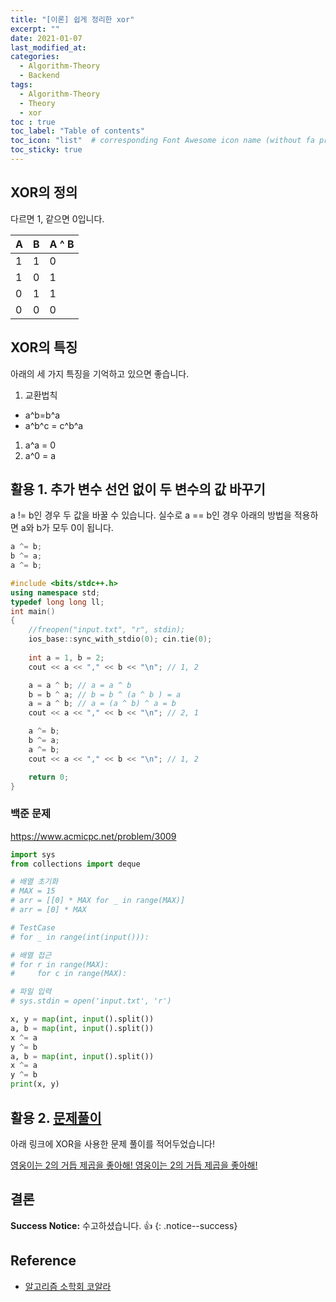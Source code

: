 ```yaml
---
title: "[이론] 쉽게 정리한 xor"
excerpt: ""
date: 2021-01-07
last_modified_at: 
categories:
  - Algorithm-Theory
  - Backend
tags:
  - Algorithm-Theory
  - Theory
  - xor
toc : true
toc_label: "Table of contents"
toc_icon: "list"  # corresponding Font Awesome icon name (without fa prefix)
toc_sticky: true
---
```


## XOR의 정의

다르면 1, 같으면 0입니다.  

|  A | B | A ^ B |
| -- | - | ----- |
| 1  | 1 | 0     |
| 1  | 0 | 1     |
| 0  | 1 | 1     |
| 0  | 0 | 0     |

## XOR의 특징

아래의 세 가지 특징을 기억하고 있으면 좋습니다.  

1. 교환법칙
  - a^b=b^a
  - a^b^c = c^b^a
1. a^a = 0
1. a^0 = a

## 활용 1. 추가 변수 선언 없이 두 변수의 값 바꾸기

a != b인 경우 두 값을 바꿀 수 있습니다. 실수로 a == b인 경우 아래의 방법을 적용하면 a와 b가 모두 0이 됩니다. 

```cpp
a ^= b;
b ^= a;
a ^= b;
```

```cpp
#include <bits/stdc++.h>
using namespace std;
typedef long long ll;
int main()
{
    //freopen("input.txt", "r", stdin);
    ios_base::sync_with_stdio(0); cin.tie(0);
    
    int a = 1, b = 2;
    cout << a << "," << b << "\n"; // 1, 2

    a = a ^ b; // a = a ^ b
    b = b ^ a; // b = b ^ (a ^ b ) = a
    a = a ^ b; // a = (a ^ b) ^ a = b
    cout << a << "," << b << "\n"; // 2, 1

    a ^= b;
    b ^= a;
    a ^= b;
    cout << a << "," << b << "\n"; // 1, 2

    return 0;
}
```

### 백준 문제

<https://www.acmicpc.net/problem/3009>  

```python
import sys
from collections import deque

# 배열 초기화
# MAX = 15
# arr = [[0] * MAX for _ in range(MAX)]
# arr = [0] * MAX

# TestCase
# for _ in range(int(input())):

# 배열 접근
# for r in range(MAX):
#     for c in range(MAX):

# 파일 입력
# sys.stdin = open('input.txt', 'r')

x, y = map(int, input().split())
a, b = map(int, input().split())
x ^= a
y ^= b
a, b = map(int, input().split())
x ^= a
y ^= b
print(x, y)
```

## 활용 2. [문제풀이](https://www.acmicpc.net/problem/20153)

아래 링크에 XOR을 사용한 문제 풀이를 적어두었습니다!  

[영웅이는 2의 거듭 제곱을 좋아해! 영웅이는 2의 거듭 제곱을 좋아해!](https://hwanseok-dev.github.io/algorithm-practice/boj-math-20153/)


## 결론

**Success Notice:**
수고하셨습니다. :+1:
{: .notice--success}

## Reference

- [알고리즘 소학회 코알라](https://kau-algorithm.tistory.com/22?category=831839)